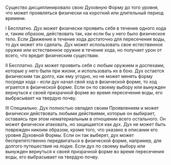 Существо дисциплинировало свою Духовную Форму до того уровня, что может проявляться физически на короткий или длительный период времени.

I Бесплатно. Дух может физически проявить себя в течение одного хода и, таким образом, действовать так, как если бы у него было физическое тело. Если Движение в течение хода достаточно для пересечения воды, то дух может это сделать. Дух может использовать свое естественное оружие или естественное оружие в течение хода, но получает урон от всего, что вредит физическим существам.

  

II Бесплатно. Дух может проявить себя с любым оружием и доспехами, которые у него были при жизни, и использовать их в бою. Дух остается физическим так долго, как ему угодно, но не может менять форму посреди хода - если дух начал свой ход в физической форме, то ход играется в физической форме. Если он по своему выбору или вынужден вернуться к своей призрачной форме во время пересечения воды, его выбрасывает на твердую почву.

III Специально. Дух полностью овладел своим Проявлением и может физически действовать любыми действиями, которые он выбирает, оставаясь при этом нематериальным в отношении всего остального. Он может физически атаковать, но защищается как дух. Дух не может быть поврежден никоим образом, кроме того, что указано в описании его уровня Духовной Формы. Если он так выберет, дух может беспрепятственно передвигаться в физической форме, например, для долгого путешествия на лодке. Если дух по своему выбору или вынужден вернуться к своей призрачной форме во время пересечения воды, его выбрасывает на твердую почву.